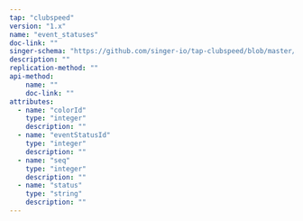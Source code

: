 ```yaml
---
tap: "clubspeed"
version: "1.x"
name: "event_statuses"
doc-link: ""
singer-schema: "https://github.com/singer-io/tap-clubspeed/blob/master/tap_clubspeed/schemas/event_statuses.json"
description: ""
replication-method: ""
api-method:
    name: ""
    doc-link: ""
attributes:
  - name: "colorId"
    type: "integer"
    description: ""
  - name: "eventStatusId"
    type: "integer"
    description: ""
  - name: "seq"
    type: "integer"
    description: ""
  - name: "status"
    type: "string"
    description: ""
---
```

